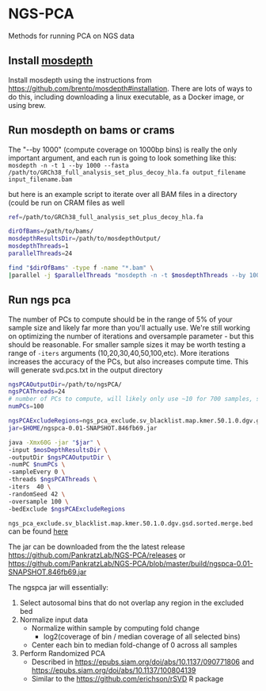 # NGS-PCA
Methods for running PCA on NGS data


## Install [mosdepth](https://github.com/brentp/mosdepth)

Install mosdepth using the instructions from https://github.com/brentp/mosdepth#installation.
There are lots of ways to do this, including downloading a linux executable, as a Docker image, or using brew.

## Run mosdepth on bams or crams
The "--by 1000" (compute coverage on 1000bp bins) is really the only important argument, and each run is going to look something like this:
`mosdepth -n -t 1 --by 1000 --fasta /path/to/GRCh38_full_analysis_set_plus_decoy_hla.fa output_filename input_filename.bam`

but here is an example script to iterate over all BAM files in a directory (could be run on CRAM files as well

```bash
ref=/path/to/GRCh38_full_analysis_set_plus_decoy_hla.fa

dirOfBams=/path/to/bams/
mosdepthResultsDir=/path/to/mosdepthOutput/
mosdepthThreads=1
parallelThreads=24

find "$dirOfBams" -type f -name "*.bam" \
|parallel -j $parallelThreads "mosdepth -n -t $mosdepthThreads --by 1000 --fasta $ref $mosdepthResultsDir{/.}.by1000 {}"
```

## Run ngs pca

The number of PCs to compute should be in the range of 5% of your sample size and likely far more than you'll actually use.
We're still working on optimizing the number of iterations and oversample parameter - but this should be reasonable. For smaller sample sizes it may be worth testing a range of `-iters` arguments (10,20,30,40,50,100,etc). More iterations increases the accuracy of the PCs, but also increases compute time. 
This will generate svd.pcs.txt in the output directory


```bash
ngsPCAOutputDir=/path/to/ngsPCA/
ngsPCAThreads=24
# number of PCs to compute, will likely only use ~10 for 700 samples, so computing 100 should be plenty to play with
numPCs=100

ngsPCAExcludeRegions=ngs_pca_exclude.sv_blacklist.map.kmer.50.1.0.dgv.gsd.sorted.merge.bed
jar=$HOME/ngspca-0.01-SNAPSHOT.846fb69.jar

java -Xmx60G -jar "$jar" \
-input $mosDepthResultsDir \
-outputDir $ngsPCAOutputDir \
-numPC $numPCs \
-sampleEvery 0 \
-threads $ngsPCAThreads \
-iters 	40 \
-randomSeed 42 \
-oversample 100 \
-bedExclude $ngsPCAExcludeRegions

```
`ngs_pca_exclude.sv_blacklist.map.kmer.50.1.0.dgv.gsd.sorted.merge.bed` can be found [here](https://github.com/PankratzLab/NGS-PCA/blob/master/resources/GRCh38/ngs_pca_exclude.sv_blacklist.map.kmer.50.1.0.dgv.gsd.sorted.merge.bed.gz)

The jar can be downloaded from the the latest release https://github.com/PankratzLab/NGS-PCA/releases or https://github.com/PankratzLab/NGS-PCA/blob/master/build/ngspca-0.01-SNAPSHOT.846fb69.jar

The ngspca jar will essentially:

1. Select autosomal bins that do not overlap any region in the excluded bed
2. Normalize input data
	- Normalize within sample by computing fold change 
		- log2(coverage of bin / median coverage of all selected bins)
	- Center each bin to median fold-change of 0 across all samples 
3. Perform Randomized PCA
	- Described in https://epubs.siam.org/doi/abs/10.1137/090771806 and https://epubs.siam.org/doi/abs/10.1137/100804139
  	- Similar to the https://github.com/erichson/rSVD R package

